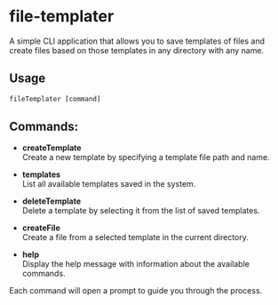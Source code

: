﻿# file-templater

A simple CLI application that allows you to save templates of files and create files based on those templates in any directory with any name.

## Usage

```js
fileTemplater [command]
```

## Commands:

- **createTemplate**  
  Create a new template by specifying a template file path and name.

- **templates**  
  List all available templates saved in the system.

- **deleteTemplate**  
  Delete a template by selecting it from the list of saved templates.

- **createFile**  
  Create a file from a selected template in the current directory.

- **help**  
  Display the help message with information about the available commands.

Each command will open a prompt to guide you through the process.

